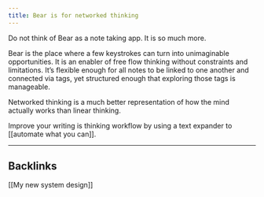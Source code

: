 ```yaml
---
title: Bear is for networked thinking
---
```

Do not think of Bear as a note taking app. It is so much more.

Bear is the place where a few keystrokes can turn into unimaginable opportunities. It is an enabler of free flow thinking without constraints and limitations. It’s flexible enough for all notes to be linked to one another and connected via tags, yet structured enough that exploring those tags is manageable.

Networked thinking is a much better representation of how the mind actually works than linear thinking.

Improve your writing is thinking workflow by using a text expander to [[automate what you can]].

- - - -
## Backlinks
[[My new system design]]
